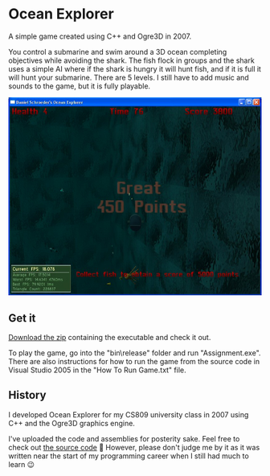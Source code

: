 # Ocean Explorer

A simple game created using C++ and Ogre3D in 2007.

You control a submarine and swim around a 3D ocean completing objectives while avoiding the shark.
The fish flock in groups and the shark uses a simple AI where if the shark is hungry it will hunt fish, and if it is full it will hunt your submarine.
There are 5 levels.
I still have to add music and sounds to the game, but it is fully playable.

![Ocean Explorer screenshot](docs/Images/OceanExplorerScreenshot.jpg)

## Get it

[Download the zip](Installers/) containing the executable and check it out.

To play the game, go into the "bin\release" folder and run "Assignment.exe". There are also instructions for how to run the game from the source code in Visual Studio 2005 in the "How To Run Game.txt" file.

## History

I developed Ocean Explorer for my CS809 university class in 2007 using C++ and the Ogre3D graphics engine.

I've uploaded the code and assemblies for posterity sake.
Feel free to check out [the source code](src/) 🙂
However, please don't judge me by it as it was written near the start of my programming career when I still had much to learn 😉
